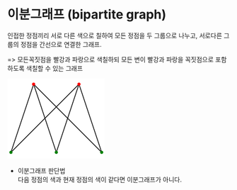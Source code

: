 # 이분그래프 (bipartite graph)

인접한 정점끼리 서로 다른 색으로 칠하여 모든 정점을 두 그룹으로 나누고, 서로다른 그룹의 정점을 간선으로 연결한 그래프.

=> 모든꼭짓점을 빨강과 파랑으로 색칠하되 모든 변이 빨강과 파랑을 꼭짓점으로 포함하도록 색칠할 수 있는 그래프

<img src="../pic/graph/Complete_bipartite_graph.png" title="bipartite_graph"/>

- 이분그래프 판단법  
다음 정점의 색과 현재 정점의 색이 같다면 이분그래프가 아니다.

